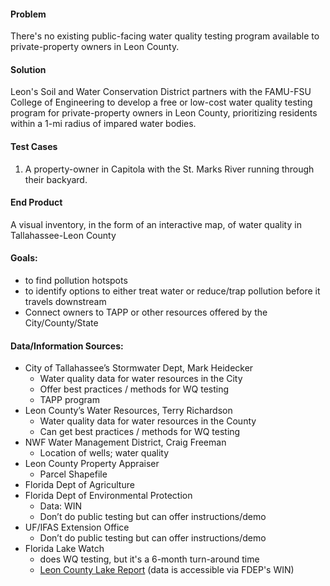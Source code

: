 #### Problem
There's no existing public-facing water quality testing program available to private-property owners in Leon County. 

#### Solution
Leon's Soil and Water Conservation District partners with the FAMU-FSU College of Engineering to develop a free or low-cost water quality testing program for private-property owners in Leon County, prioritizing residents within a 1-mi radius of impared water bodies. 

#### Test Cases
1. A property-owner in Capitola with the St. Marks River running through their backyard.

#### End Product
A visual inventory, in the form of an interactive map, of water quality in Tallahassee-Leon County

#### Goals:
- to find pollution hotspots
- to identify options to either treat water or reduce/trap pollution before it travels downstream
- Connect owners to TAPP or other resources offered by the City/County/State

#### Data/Information Sources:
- City of Tallahassee’s Stormwater Dept, Mark Heidecker
  - Water quality data for water resources in the City
  - Offer best practices / methods for WQ testing
  - TAPP program
- Leon County’s Water Resources, Terry Richardson
  - Water quality data for water resources in the County
  - Can get best practices / methods for WQ testing
- NWF Water Management District, Craig Freeman
  - Location of wells; water quality
- Leon County Property Appraiser
  - Parcel Shapefile
- Florida Dept of Agriculture
- Florida Dept of Environmental Protection
  - Data: WIN
  - Don’t do public testing but can offer instructions/demo
- UF/IFAS Extension Office
  - Don’t do public testing but can offer instructions/demo
- Florida Lake Watch
  - does WQ testing, but it's a 6-month turn-around time
  - [Leon County Lake Report](https://lakewatch.ifas.ufl.edu/media/lakewatchifasufledu/reports/lake-reports/Leon-County-Lake-Report.pdf) (data is accessible via FDEP's WIN)   

